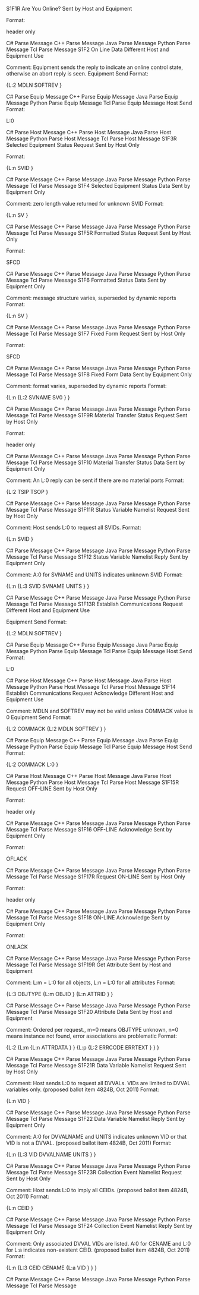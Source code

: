 
S1F1R	Are You Online?	Sent by Host and Equipment


Format:

header only

C# Parse Message    C++ Parse Message    Java Parse Message    Python Parse Message    Tcl Parse Message
S1F2	On Line Data	Different Host and Equipment Use


Comment: Equipment sends the reply to indicate an online control state, otherwise an abort reply is seen.
Equipment Send Format:


{L:2
MDLN
SOFTREV
}

C# Parse Equip Message    C++ Parse Equip Message    Java Parse Equip Message    Python Parse Equip Message    Tcl Parse Equip Message
Host Send Format:


L:0

C# Parse Host Message   C++ Parse Host Message    Java Parse Host Message    Python Parse Host Message    Tcl Parse Host Message
S1F3R	Selected Equipment Status Request	Sent by Host Only


Format:

{L:n
SVID
}

C# Parse Message    C++ Parse Message    Java Parse Message    Python Parse Message    Tcl Parse Message
S1F4	Selected Equipment Status Data	Sent by Equipment Only


Comment: zero length value returned for unknown SVID
Format:


{L:n
SV
}

C# Parse Message    C++ Parse Message    Java Parse Message    Python Parse Message    Tcl Parse Message
S1F5R	Formatted Status Request	Sent by Host Only


Format:

SFCD

C# Parse Message    C++ Parse Message    Java Parse Message    Python Parse Message    Tcl Parse Message
S1F6	Formatted Status Data	Sent by Equipment Only


Comment: message structure varies, superseded by dynamic reports
Format:


{L:n
SV
}

C# Parse Message    C++ Parse Message    Java Parse Message    Python Parse Message    Tcl Parse Message
S1F7	Fixed Form Request	Sent by Host Only


Format:

SFCD

C# Parse Message    C++ Parse Message    Java Parse Message    Python Parse Message    Tcl Parse Message
S1F8	Fixed Form Data	Sent by Equipment Only


Comment: format varies, superseded by dynamic reports
Format:


{L:n
{L:2
SVNAME
SV0
}
}

C# Parse Message    C++ Parse Message    Java Parse Message    Python Parse Message    Tcl Parse Message
S1F9R	Material Transfer Status Request	Sent by Host Only


Format:

header only

C# Parse Message    C++ Parse Message    Java Parse Message    Python Parse Message    Tcl Parse Message
S1F10	Material Transfer Status Data	Sent by Equipment Only


Comment: An L:0 reply can be sent if there are no material ports
Format:


{L:2
TSIP
TSOP
}

C# Parse Message    C++ Parse Message    Java Parse Message    Python Parse Message    Tcl Parse Message
S1F11R	Status Variable Namelist Request	Sent by Host Only


Comment: Host sends L:0 to request all SVIDs.
Format:


{L:n
SVID
}

C# Parse Message    C++ Parse Message    Java Parse Message    Python Parse Message    Tcl Parse Message
S1F12	Status Variable Namelist Reply	Sent by Equipment Only


Comment: A:0 for SVNAME and UNITS indicates unknown SVID
Format:


{L:n
{L:3
SVID
SVNAME
UNITS
}
}

C# Parse Message    C++ Parse Message    Java Parse Message    Python Parse Message    Tcl Parse Message
S1F13R	Establish Communications Request	Different Host and Equipment Use


Equipment Send Format:

{L:2
MDLN
SOFTREV
}

C# Parse Equip Message    C++ Parse Equip Message    Java Parse Equip Message    Python Parse Equip Message    Tcl Parse Equip Message
Host Send Format:


L:0

C# Parse Host Message   C++ Parse Host Message    Java Parse Host Message    Python Parse Host Message    Tcl Parse Host Message
S1F14	Establish Communications Request Acknowledge	Different Host and Equipment Use


Comment: MDLN and SOFTREV may not be valid unless COMMACK value is 0
Equipment Send Format:


{L:2
COMMACK
{L:2
MDLN
SOFTREV
}
}

C# Parse Equip Message    C++ Parse Equip Message    Java Parse Equip Message    Python Parse Equip Message    Tcl Parse Equip Message
Host Send Format:


{L:2
COMMACK
L:0
}

C# Parse Host Message   C++ Parse Host Message    Java Parse Host Message    Python Parse Host Message    Tcl Parse Host Message
S1F15R	Request OFF-LINE	Sent by Host Only


Format:

header only

C# Parse Message    C++ Parse Message    Java Parse Message    Python Parse Message    Tcl Parse Message
S1F16	OFF-LINE Acknowledge	Sent by Equipment Only


Format:

OFLACK

C# Parse Message    C++ Parse Message    Java Parse Message    Python Parse Message    Tcl Parse Message
S1F17R	Request ON-LINE	Sent by Host Only


Format:

header only

C# Parse Message    C++ Parse Message    Java Parse Message    Python Parse Message    Tcl Parse Message
S1F18	ON-LINE Acknowledge	Sent by Equipment Only


Format:

ONLACK

C# Parse Message    C++ Parse Message    Java Parse Message    Python Parse Message    Tcl Parse Message
S1F19R	Get Attribute	Sent by Host and Equipment


Comment: L:m = L:0 for all objects, L:n = L:0 for all attributes
Format:


{L:3
OBJTYPE
{L:m
OBJID
}
{L:n
ATTRID
}
}

C# Parse Message    C++ Parse Message    Java Parse Message    Python Parse Message    Tcl Parse Message
S1F20	Attribute Data	Sent by Host and Equipment


Comment: Ordered per request., m=0 means OBJTYPE unknown, n=0 means instance not found, error associations are problematic
Format:


{L:2
{L:m
{L:n
ATTRDATA
}
}
{L:p
{L:2
ERRCODE
ERRTEXT
}
}
}

C# Parse Message    C++ Parse Message    Java Parse Message    Python Parse Message    Tcl Parse Message
S1F21R	Data Variable Namelist Request	Sent by Host Only


Comment: Host sends L:0 to request all DVVALs. VIDs are limited to DVVAL variables only. (proposed ballot item 4824B, Oct 2011)
Format:


{L:n
VID
}

C# Parse Message    C++ Parse Message    Java Parse Message    Python Parse Message    Tcl Parse Message
S1F22	Data Variable Namelist Reply	Sent by Equipment Only


Comment: A:0 for DVVALNAME and UNITS indicates unknown VID or that VID is not a DVVAL. (proposed ballot item 4824B, Oct 2011)
Format:


{L:n
{L:3
VID
DVVALNAME
UNITS
}
}

C# Parse Message    C++ Parse Message    Java Parse Message    Python Parse Message    Tcl Parse Message
S1F23R	Collection Event Namelist Request	Sent by Host Only


Comment: Host sends L:0 to imply all CEIDs. (proposed ballot item 4824B, Oct 2011)
Format:


{L:n
CEID
}

C# Parse Message    C++ Parse Message    Java Parse Message    Python Parse Message    Tcl Parse Message
S1F24	Collection Event Namelist Reply	Sent by Equipment Only


Comment: Only associated DVVAL VIDs are listed. A:0 for CENAME and L:0 for L:a indicates non-existent CEID. (proposed ballot item 4824B, Oct 2011)
Format:


{L:n
{L:3
CEID
CENAME
{L:a
VID
}
}
}

C# Parse Message    C++ Parse Message    Java Parse Message    Python Parse Message    Tcl Parse Message